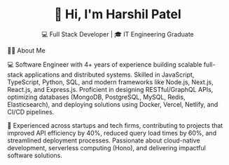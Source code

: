 <h1 align="center">👋 Hi, I'm Harshil Patel</h1>
<p align="center">
💻 Full Stack Developer | 🎓 IT Engineering Graduate   
</p>
🧑‍💼 About Me

💻 Software Engineer with 4+ years of experience building scalable full-stack applications and distributed systems. Skilled in JavaScript, TypeScript, Python, SQL, and modern frameworks like Node.js, Next.js, React.js, and Express.js. Proficient in designing RESTful/GraphQL APIs, optimizing databases (MongoDB, PostgreSQL, MySQL, Redis, Elasticsearch), and deploying solutions using Docker, Vercel, Netlify, and CI/CD pipelines.

🚀 Experienced across startups and tech firms, contributing to projects that improved API efficiency by 40%, reduced query load times by 60%, and streamlined deployment processes. Passionate about cloud-native development, serverless computing (Hono), and delivering impactful software solutions.
